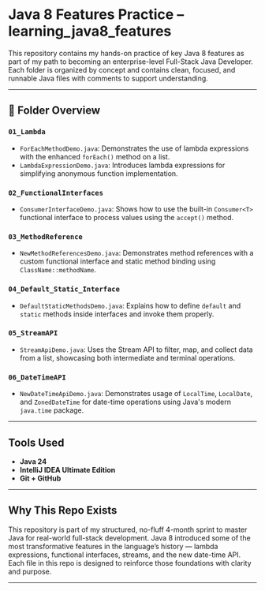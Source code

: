# Java 8 Features Practice – learning_java8_features

This repository contains my hands-on practice of key Java 8 features as part of my path to becoming an enterprise-level Full-Stack Java Developer. Each folder is organized by concept and contains clean, focused, and runnable Java files with comments to support understanding.

---

## 📁 Folder Overview

### `01_Lambda`
- `ForEachMethodDemo.java`: Demonstrates the use of lambda expressions with the enhanced `forEach()` method on a list.
- `LambdaExpressionDemo.java`: Introduces lambda expressions for simplifying anonymous function implementation.

### `02_FunctionalInterfaces`
- `ConsumerInterfaceDemo.java`: Shows how to use the built-in `Consumer<T>` functional interface to process values using the `accept()` method.

### `03_MethodReference`
- `NewMethodReferencesDemo.java`: Demonstrates method references with a custom functional interface and static method binding using `ClassName::methodName`.

### `04_Default_Static_Interface`
- `DefaultStaticMethodsDemo.java`: Explains how to define `default` and `static` methods inside interfaces and invoke them properly.

### `05_StreamAPI`
- `StreamApiDemo.java`: Uses the Stream API to filter, map, and collect data from a list, showcasing both intermediate and terminal operations.

### `06_DateTimeAPI`
- `NewDateTimeApiDemo.java`: Demonstrates usage of `LocalTime`, `LocalDate`, and `ZonedDateTime` for date-time operations using Java's modern `java.time` package.

---

##  Tools Used

- **Java 24**
- **IntelliJ IDEA Ultimate Edition**
- **Git + GitHub**

---

##  Why This Repo Exists

This repository is part of my structured, no-fluff 4-month sprint to master Java for real-world full-stack development. Java 8 introduced some of the most transformative features in the language’s history — lambda expressions, functional interfaces, streams, and the new date-time API. Each file in this repo is designed to reinforce those foundations with clarity and purpose.

---
